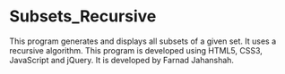 # Subsets_Recursive
This program generates and displays all subsets of a given set. It uses a recursive algorithm.
This program is developed using HTML5, CSS3, JavaScript and jQuery. It is developed by Farnad Jahanshah.
